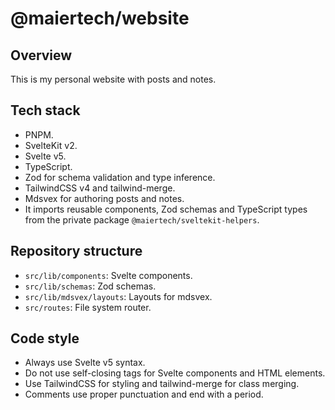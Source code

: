 # @maiertech/website

## Overview

This is my personal website with posts and notes.

## Tech stack

- PNPM.
- SvelteKit v2.
- Svelte v5.
- TypeScript.
- Zod for schema validation and type inference.
- TailwindCSS v4 and tailwind-merge.
- Mdsvex for authoring posts and notes.
- It imports reusable components, Zod schemas and TypeScript types from the private package
  `@maiertech/sveltekit-helpers`.

## Repository structure

- `src/lib/components`: Svelte components.
- `src/lib/schemas`: Zod schemas.
- `src/lib/mdsvex/layouts`: Layouts for mdsvex.
- `src/routes`: File system router.

## Code style

- Always use Svelte v5 syntax.
- Do not use self-closing tags for Svelte components and HTML elements.
- Use TailwindCSS for styling and tailwind-merge for class merging.
- Comments use proper punctuation and end with a period.
